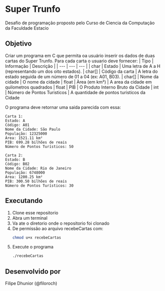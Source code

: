 # Super Trunfo
Desafio de programação proposto pelo Curso de Ciencia da Computação da Faculdade Estacio
## Objetivo
Criar um programa em C que permita oa usuário inserir os dados de duas cartas do Super Trunfo. Para cada carta o usuario deve fornecer:
| Tipo | Informação | Descrição |
| --- | --- | --- | 
| char | Estado | Uma letra de A a H (representando um dos oito estados).
| char[] | Código da carta |  A letra do estado seguida de um número de 01 a 04 (ex: A01, B03).
| char[] | Nome da cidade | O nome da cidade
| float | Àrea (em km²) | A area da cidade em quilometros quadrados
| float | PIB | O Produto Interno Bruto da Cidade 
| int | Número de Pontos Turisticos | A quantidade de pontos turisticos da Cidade 

O programa deve retornar uma saida parecida com essa:

````
Carta 1:
Estado: A
Código: A01
Nome da Cidade: São Paulo
População: 12325000
Área: 1521.11 km²
PIB: 699.28 bilhões de reais
Número de Pontos Turísticos: 50

Carta 2:
Estado: B
Código: B02
Nome da Cidade: Rio de Janeiro
População: 6748000
Área: 1200.25 km²
PIB: 300.50 bilhões de reais
Número de Pontos Turísticos: 30    
````
## Executando
1. Clone esse repositorio
2. Abra um terminal
3. Va ate o diretorio onde o repositorio foi clonado
4. De permissão ao arquivo recebeCartas com:
    ```sh
    chmod u+x recebeCartas
    ```
5. Execute o programa
    ````sh
    ./recebeCartas
    ````
## Desenvolvido por
Filipe Dhunior (@filoroch)
